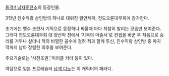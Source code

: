 [돌격!! 남자훈련소](%EB%8F%8C%EA%B2%A9%21%21%20%EB%82%A8%EC%9E%90%ED%9B%88%EB%A0%A8%EC%86%8C.md)의 등장인물.

3학년 진수직랑 삼인방의 하나로 대위진 팔연제패, 천도오륜대무회에 참가한다.

초기에는 맹수 조련사 기믹으로 등장하나 싸울때 마다 처참히 발리는 모습만 보여준다. 그러다 천도오륜대무회 대 양산박 전에서 '지옥의
마술사'로 컨셉을 바꾼 후 처음으로 승리를 거두나 싶더니 적의 비열한 꼼수에 걸려 적과 함께 투신, 진수직랑 삼인방 중 마지막까지 남아
장렬한 최후를 보여준다.

주요기술로는 '사천조권','미러클 커터'등이 있다.

여담으로 일본 프로레슬러 [남색 디노](%EB%82%A8%EC%83%89%20%EB%94%94%EB%85%B8.md)는 이 캐릭터의
패러디.

